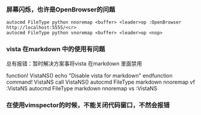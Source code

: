 ### 屏幕闪烁，也许是OpenBrowser的问题
```
autocmd FileType python nnoremap <buffer> <leader>op :OpenBrowser http://localhost:5555/<cr>
autocmd FileType python vnoremap <buffer> <leader>op <nop>
```


### vista 在markdown 中的使用有问题

总有报错：暂时解决方案事将vista 在markdown 里面禁用

function! VistaNS()
  echo "Disable vista for markdown"
endfunction
command!  VistaNS call VistaNS()
autocmd FileType markdown nnoremap <buffer> <leader>vf :VistaNS<CR>
autocmd FileType markdown nnoremap <buffer> <leader>vs :VistaNS<CR>

### 在使用vimspector的时候，不能关闭代码窗口，不然会报错
